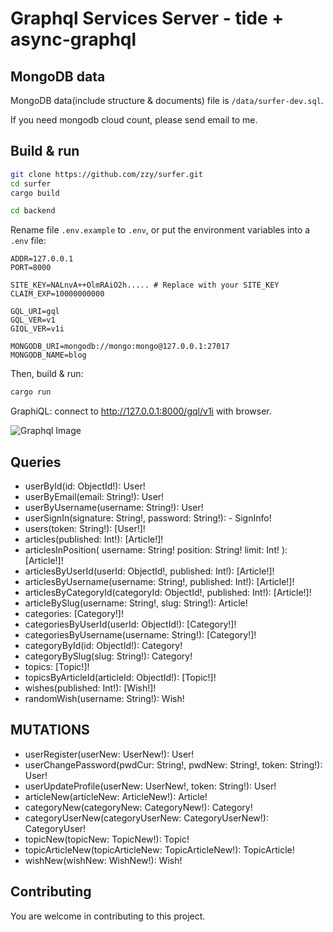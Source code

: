 # Graphql Services Server - tide + async-graphql

## MongoDB data

MongoDB data(include structure & documents) file is `/data/surfer-dev.sql`.

If you need mongodb cloud count, please send email to me.

## Build & run

``` Bash
git clone https://github.com/zzy/surfer.git
cd surfer
cargo build

cd backend
```

Rename file `.env.example` to `.env`, or put the environment variables into a `.env` file:

```
ADDR=127.0.0.1
PORT=8000

SITE_KEY=NALnvA++OlmRAiO2h..... # Replace with your SITE_KEY
CLAIM_EXP=10000000000

GQL_URI=gql
GQL_VER=v1
GIQL_VER=v1i

MONGODB_URI=mongodb://mongo:mongo@127.0.0.1:27017
MONGODB_NAME=blog
```

Then, build & run:

``` Bash
cargo run
```

GraphiQL: connect to http://127.0.0.1:8000/gql/v1i with browser.

![Graphql Image](../data/graphiql.jpg)

## Queries

- userById(id: ObjectId!): User!
- userByEmail(email: String!): User!
- userByUsername(username: String!): User!
- userSignIn(signature: String!, password: String!): - SignInfo!
- users(token: String!): [User!]!
- articles(published: Int!): [Article!]!
- articlesInPosition(
  username: String!
  position: String!
  limit: Int!
): [Article!]!
- articlesByUserId(userId: ObjectId!, published: Int!): [Article!]!
- articlesByUsername(username: String!, published: Int!): [Article!]!
- articlesByCategoryId(categoryId: ObjectId!, published: Int!): [Article!]!
- articleBySlug(username: String!, slug: String!): Article!
- categories: [Category!]!
- categoriesByUserId(userId: ObjectId!): [Category!]!
- categoriesByUsername(username: String!): [Category!]!
- categoryById(id: ObjectId!): Category!
- categoryBySlug(slug: String!): Category!
- topics: [Topic!]!
- topicsByArticleId(articleId: ObjectId!): [Topic!]!
- wishes(published: Int!): [Wish!]!
- randomWish(username: String!): Wish!

## MUTATIONS

- userRegister(userNew: UserNew!): User!
- userChangePassword(pwdCur: String!, pwdNew: String!, token: String!): User!
- userUpdateProfile(userNew: UserNew!, token: String!): User!
- articleNew(articleNew: ArticleNew!): Article!
- categoryNew(categoryNew: CategoryNew!): Category!
- categoryUserNew(categoryUserNew: CategoryUserNew!): CategoryUser!
- topicNew(topicNew: TopicNew!): Topic!
- topicArticleNew(topicArticleNew: TopicArticleNew!): TopicArticle!
- wishNew(wishNew: WishNew!): Wish!

## Contributing

You are welcome in contributing to this project.
